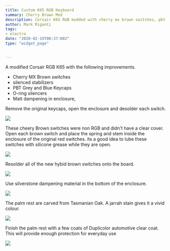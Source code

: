 ```yaml
---
title: Custom K65 RGB Keyboard	
summary: Cherry Brown Mod 
description: Corsair K65 RGB modded with cherry mx brown switches, pbt keycaps by Mark Riganti 
author: Mark Riganti 
tags:
- electro
date: "2020-02-19T00:37:00Z"
type: "widget_page" 


---
```


A modified Corsair RGB K65 with the following improvements.
- Cherry MX Brown switches
- silenced stabilizers
- PBT Grey and Blue Keycaps
- O-ring silencers
- Matt dampening in enclosure,


Remove the original keycaps, open the enclosure and desolder each switch.

![](/img/project/kb1/I01.jpg) 

These cheery Brown switches were non RGB and didn't have a clear cover. Open each brown switch and place the spring and stem inside the enclosure of the original red switches.
its a good idea to lube these switches with silicone grease while they are open.

![](/img/project/kb1/I02.jpg) 

Resolder all of the new hybid brown switches onto the board.

![](/img/project/kb1/I03.jpg) 

Use silverstone dampening material in the bottom of the enclosure.

![](/img/project/kb1/I04.jpg) 


The palm rest are carved from Tasmanian Oak. A jarrah stain gives it a vivid colour.

![](/img/project/kb1/I05.jpg) 

Finish the palm rest with a few coats of Duplicolor automotive clear coat. This will provide enough protection for everyday use

![](/img/project/kb1/I05.jpg) 
